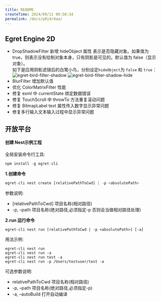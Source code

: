 ```yaml
---
title: README
createTime: 2024/09/11 09:50:34
permalink: /docs/p0j4r4aa/
---
```



## Egret Engine 2D    

* DropShadowFilter 新增 hideObject 属性
表示是否隐藏对象。如果值为 true，则表示没有绘制对象本身，只有阴影是可见的。默认值为 false（显示对象）。  
如下是应用阴影滤镜后的白鹭小鸟，分别设定`hideObject`为 `false` 和 `true`：       
    ![egret-bird-filter-shadow][]    ![egret-bird-filter-shadow-hide][]          
* BlurFilter 增加默认值
* 优化 ColorMatrixFilter 性能
* 修复 exml 中 currentState 绑定数据错误
* 修复 TouchScroll 中 throwTo 方法重复滚动问题
* 修复 BitmapLabel text 属性传入数字显示异常问题
* 修复多行输入文本输入过程中显示异常问题

## 开放平台    

#### 创建 Nest示例工程
全局安装命令行工具:
~~~ javascript
npm install -g egret-cli
~~~

**1.创建命令**

~~~ javascript
egret-cli nest create [relativePathToCwd] | -p <absolutePath>
~~~    
参数说明:
* [relativePathToCwd] 项目名称(相对路径)
* -p, –path 项目名称(绝对路径,必须指定-p 否则会当做相对路径处理)

**2.run 运行命令**

~~~
egret-cli nest run [relativePathToCwd | -p <absolutePath>] [-a]
~~~

用法示例:    
~~~
egret-cli nest run
egret-cli nest run -a
egret-cli nest run test -a
egret-cli nest run -p /Users/testuser/test -a 
~~~

可选参数说明:
* relativePathToCwd 项目名称(相对路径)
* -p, –path 项目名称(绝对路径,必须指定-p)
* -a, –autoBuild 打开自动编译

[bern_hdr]: 5791e02548192.jpg
[egret-bird-filter-shadow]: 5791e0255665b.png
[egret-bird-filter-shadow-hide]: 5791e0253bbb2.png

<!--Engine2D/releaseNote/egret-3-1-4/-->
